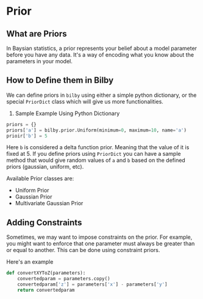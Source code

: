 # Prior
## What are Priors
In Baysian statistics, a prior represents your belief about a model parameter before you have any data. It's a way of encoding what you know about the parameters in your model.


## How to Define them in Bilby

We can define priors in `bilby` using either a simple python dictionary, or the special `PriorDict` class which will give us more functionalities.

1. Sample Example Using Python Dictionary
```python
priors = {}
priors['a'] = bilby.prior.Uniform(minimum=0, maximum=10, name='a')
prioir['b'] = 5
```

Here `b` is considered a delta function prior. Meaning that the value of it is fixed at $5$. If you define priors using `PriorDict` you can have a sample method that would give random values of `a` and `b` based on the defined priors (gaussian, uniform, etc).

Available Prior classes are:
- Uniform Prior
- Gaussian Prior
- Multivariate Gaussian Prior

## Adding Constraints
Sometimes, we may want to impose constraints on the prior. For example, you might want to enforce that one parameter must always be greater than or equal to another. This can be done using constraint priors.

Here's an example

```python
def convertXYToZ(parameters):
    convertedparam = parameters.copy()
    convertedparam['z'] = parameters['x'] - parameters['y']
    return convertedparam
```

